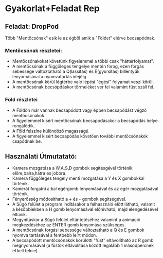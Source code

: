 # Gyakorlat+Feladat Rep

## Feladat: DropPod
Több "Mentőcsónak" esik le az égből amik a "Földet" elérve becsapódnak.
### Mentőcsónak részletei:
- Mentőcsónakokat követünk figyelemmel a többi csak "háttérfolyamat".
- A mentőcsónak a függőleges tengelye mentén forog, ezen forgás sebessége változtatható a Q(lassítás) és E(gyorsítás) billentyűk lenyomásával a nyomvatartás idejéig.
- A mentőcsónak körül légtérbe való lépési "égési" folyamat veszi körül.
- A mentőcsónak becsópdáskor törmeléket ver fel valamint füst száll fel.
### Föld részletei
- A Földön már vannak becsapódott vagy éppen becsapódást végző mentőcsónakok.
- A figyelemmel kisért mentőcsónak becsapódásakor a becsapódás helye rongálódik.
- A Föld felszíne különdöző magasságú.
- A figyelemmel kisért becsapódás követően további mentőcsónakok csapódnak be.
## Használati Útmutatató:
- Kamera mozgatása a W,A,S,D gombok segítésgévél történik előre,balra,hátra és jobbra.
- Kamera függőleges tengely menti mozgatása a Y és X gombokkal történik.
- Kamerát forgatni a bal egérgomb lenyomásával és az egér mozgatásával történik.
- Fényerősség módosítható a + és - gombok segítségével.
- A Súgó felület a program indításakor a felhasználó előtt látható, valamit a későbbiekben a H gomb lenyomásával előhívható, majd elengedésével eltűnik.
- Megynitáskor a Súgó felület eltüntetéséhez valamint a animáció megkezdéséhez az ENTER gomb lenyomása szükséges.
- A mentőcsónak forgási sebessége változtatható a Q és E gombok nyomva tartásával a fentbebb leírt módon.
- A becsapódott mentőcsónakok körülötti "füst" eltávolítható az R gomb megnyomásával (a füstök eltávolítása között legalább 1 másodpercnek el kell telnie).



 



